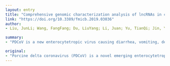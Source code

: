 ```yaml
---
layout: entry
title: "Comprehensive genomic characterization analysis of lncRNAs in cells with porcine Delta coronavirus infection"
link: "https://doi.org/10.3389/fmicb.2019.03036"
author:
- Liu, JunLi; Wang, FangFang; Du, LiuYang; Li, Juan; Yu, TianQi; Jin, YuLan; Yan, Yan; Zhou, JiYong; Gu, JinYan

summary:
- "PDCoV is a new enterocytetropic virus causing diarrhea, vomiting, dehydration, and mortality in suckling piglets. Long non-coding RNAs are known to be important regulators during virus infection. In total, 1,308 annotated and 1,190 novel lncRNA candidate sequences were identified. Gene Ontology (GO) and Kyoto Encyclopedia of Genes and Genomes (KEGG) analysis revealed that these genes might be involved in numerous biological processes. We describe a comprehensive transcriptome profile of a virus. Porcine delta coronavirus."

original:
- "Porcine delta coronavirus (PDCoV) is a novel emerging enterocytetropic virus causing diarrhea, vomiting, dehydration, and mortality in suckling piglets. Long non-coding RNAs (lncRNAs) are known to be important regulators during virus infection. Here, we describe a comprehensive transcriptome profile of lncRNA in PDCoV-infected swine testicular (ST) cells. In total, 1,308 annotated and 1,190 novel lncRNA candidate sequences were identified. Gene Ontology (GO) and Kyoto Encyclopedia of Genes and Genomes (KEGG) analysis revealed that these lncRNAs might be involved in numerous biological processes. Clustering analysis of differentially expressed lncRNAs showed that 454 annotated and 376 novel lncRNAs were regulated after PDCoV infection. Furthermore, we constructed a lncRNA-protein-coding gene co-expression interaction network. The KEGG analysis of the co-expressed genes showed that these differentially expressed lncRNAs were enriched in pathways related to metabolism and TNF signaling. Our study provided comprehensive information about lncRNAs that would be a useful resource for studying the pathogenesis of and designing antiviral therapy for PDCoV infection."
---
```


